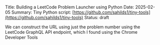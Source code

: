 Title: Building a LeetCode Problem Launcher using Python
Date: 2025-02-05
Summary: Tiny Python script: [https://github.com/sahilds1/tiny-tools](https://github.com/sahilds1/tiny-tools)
Status: draft

We can construct the URL using just the problem number using the LeetCode GraphQL API  endpoint, 
which I found using the Chrome Developer Tools 


<!-- While studying data structures, I keep a log of LeetCode problems and use that to redo problems

I search for problems on LeetCode often enough that I wanted a shortcut for opening them up.

I have the problem numbers but the LeetCode problem URLs are composed of keywords related to the problems:

- 1480 Running Sum of 1d Array: https://leetcode.com/problems/running-sum-of-1d-array/description/
- 1672 Richest Customer Wealth https://leetcode.com/problems/richest-customer-wealth/description/
- 412 Fizz Buzz https://leetcode.com/problems/fizz-buzz/description/
- 876 Middle of the Linked List https://leetcode.com/problems/middle-of-the-linked-list/description

Using Chrome's Developer Tools when I search for problems on LeetCode's [Problems](https://leetcode.com/problemset/) page 
I found that  LeetCode has a GraphQL API problemsetQuestionList data  [that I can query with the problem number to get 
the information I need to open up the problem.]


With the LeetCode GraphQL API []  and  the Python requests library, I was able to write a Python script
to open a LeetCode problem from it problem number  -->




<!-- 

# LeetCode GraphQL API

# Python requests

```
curl 
```


# Lessons Learned 

# Next Steps -->